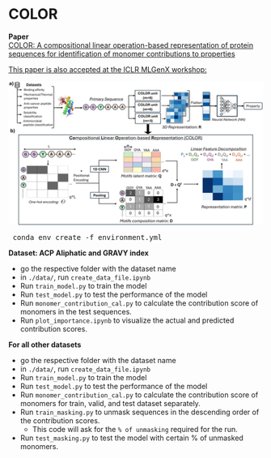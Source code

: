 # COLOR

**Paper** <br>
[COLOR: A compositional linear operation-based representation of protein sequences for identification of monomer contributions to properties](https://doi.org/10.1021/acs.jcim.5c00205) <br>

[This paper is also accepted at the ICLR MLGenX workshop:](https://openreview.net/pdf/85e9ee333ee39e85e5cd767283a13035cb03f509.pdf)

![Model Architecture](architecture.png)

<pre> conda env create -f environment.yml </pre>

**Dataset: ACP Aliphatic and GRAVY index**<br>
 - go the respective folder with the dataset name
 - in `./data/`, run `create_data_file.ipynb`
 - Run `train_model.py` to train the model
 - Run `test_model.py` to test the performance of the model
 - Run `monomer_contribution_cal.py` to calculate the contribution score of monomers in the test sequences. 
 - Run `plot_importance.ipynb` to visualize the actual and predicted contribution scores. 


**For all other datasets**<br>
 - go the respective folder with the dataset name
 - in `./data/`, run `create_data_file.ipynb`
 - Run `train_model.py` to train the model
 - Run `test_model.py` to test the performance of the model
 - Run `monomer_contribution_cal.py` to calculate the contribution score of monomers for train, valid, and test dataset separately. 
 - Run `train_masking.py` to unmask sequences in the descending order of the contribution scores.
    - This code will ask for the `% of unmasking` required for the run. 
 - Run `test_masking.py` to test the model with certain % of unmasked monomers. 

